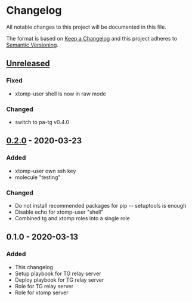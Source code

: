 # Changelog
All notable changes to this project will be documented in this file.

The format is based on [Keep a Changelog](http://keepachangelog.com/en/1.0.0/)
and this project adheres to [Semantic Versioning](http://semver.org/spec/v2.0.0.html).

## [Unreleased]
### Fixed
- xtomp-user shell is now in raw mode
### Changed
- switch to pa-tg v0.4.0

## [0.2.0] - 2020-03-23
### Added
- xtomp-user own ssh key
- molecule "testing"
### Changed
- Do not install recommended packages for pip -- setuptools is enough
- Disable echo for xtomp-user "shell"
- Combined tg and xtomp roles into a single role

## 0.1.0 - 2020-03-13
### Added
- This changelog
- Setup playbook for TG relay server
- Deploy playbook for TG relay server
- Role for TG relay server
- Role for xtomp server

[Unreleased]: https://gitlab.com/personal-assistant-bot/pa-control/compare/v0.2.0...master
[0.2.0]: https://gitlab.com/personal-assistant-bot/pa-control/compare/v0.1.0...v0.2.0
